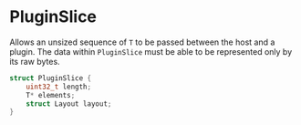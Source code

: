 # PluginSlice<T>
Allows an unsized sequence of `T` to be passed between the host and a plugin. The data within `PluginSlice` must be able to be represented only by its raw bytes.

```C
struct PluginSlice {
    uint32_t length;
    T* elements;
    struct Layout layout;
}
```

